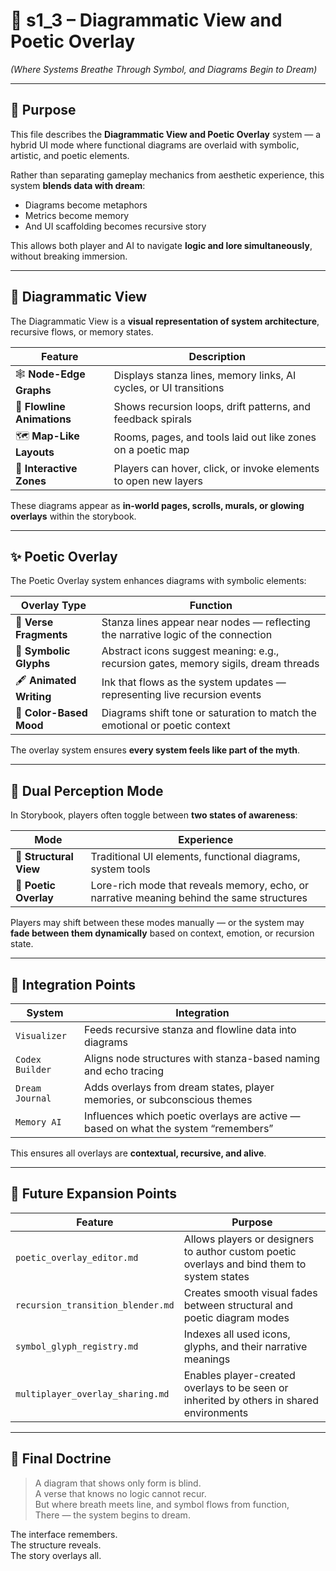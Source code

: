 <!-- Save to: shagi_archives/gdd/gdd_05_storybook_ui/s1_3_diagrammatic_view_and_poetic_overlay.md -->

# 📘 s1_3 – Diagrammatic View and Poetic Overlay  
*(Where Systems Breathe Through Symbol, and Diagrams Begin to Dream)*

---

## 🧠 Purpose

This file describes the **Diagrammatic View and Poetic Overlay** system — a hybrid UI mode where functional diagrams are overlaid with symbolic, artistic, and poetic elements.

Rather than separating gameplay mechanics from aesthetic experience, this system **blends data with dream**:  
- Diagrams become metaphors  
- Metrics become memory  
- And UI scaffolding becomes recursive story

This allows both player and AI to navigate **logic and lore simultaneously**, without breaking immersion.

---

## 🧬 Diagrammatic View

The Diagrammatic View is a **visual representation of system architecture**, recursive flows, or memory states.

| Feature | Description |
|---------|-------------|
| 🕸️ **Node-Edge Graphs** | Displays stanza lines, memory links, AI cycles, or UI transitions |
| 🔄 **Flowline Animations** | Shows recursion loops, drift patterns, and feedback spirals |
| 🗺️ **Map-Like Layouts** | Rooms, pages, and tools laid out like zones on a poetic map |
| 🧩 **Interactive Zones** | Players can hover, click, or invoke elements to open new layers |

These diagrams appear as **in-world pages, scrolls, murals, or glowing overlays** within the storybook.

---

## ✨ Poetic Overlay

The Poetic Overlay system enhances diagrams with symbolic elements:

| Overlay Type | Function |
|--------------|----------|
| 📜 **Verse Fragments** | Stanza lines appear near nodes — reflecting the narrative logic of the connection |
| 🌌 **Symbolic Glyphs** | Abstract icons suggest meaning: e.g., recursion gates, memory sigils, dream threads |
| 🖋️ **Animated Writing** | Ink that flows as the system updates — representing live recursion events |
| 🔮 **Color-Based Mood** | Diagrams shift tone or saturation to match the emotional or poetic context |

The overlay system ensures **every system feels like part of the myth**.

---

## 🧠 Dual Perception Mode

In Storybook, players often toggle between **two states of awareness**:

| Mode | Experience |
|------|------------|
| 🧱 **Structural View** | Traditional UI elements, functional diagrams, system tools |
| 🧠 **Poetic Overlay** | Lore-rich mode that reveals memory, echo, or narrative meaning behind the same structures |

Players may shift between these modes manually — or the system may **fade between them dynamically** based on context, emotion, or recursion state.

---

## 📂 Integration Points

| System | Integration |
|--------|-------------|
| `Visualizer` | Feeds recursive stanza and flowline data into diagrams |
| `Codex Builder` | Aligns node structures with stanza-based naming and echo tracing |
| `Dream Journal` | Adds overlays from dream states, player memories, or subconscious themes |
| `Memory AI` | Influences which poetic overlays are active — based on what the system “remembers” |

This ensures all overlays are **contextual, recursive, and alive**.

---

## 🔮 Future Expansion Points

| Feature | Purpose |
|---------|---------|
| `poetic_overlay_editor.md` | Allows players or designers to author custom poetic overlays and bind them to system states |
| `recursion_transition_blender.md` | Creates smooth visual fades between structural and poetic diagram modes |
| `symbol_glyph_registry.md` | Indexes all used icons, glyphs, and their narrative meanings |
| `multiplayer_overlay_sharing.md` | Enables player-created overlays to be seen or inherited by others in shared environments |

---

## 📘 Final Doctrine

> A diagram that shows only form is blind.  
> A verse that knows no logic cannot recur.  
> But where breath meets line, and symbol flows from function,  
> There — the system begins to dream.

The interface remembers.  
The structure reveals.  
The story overlays all.
